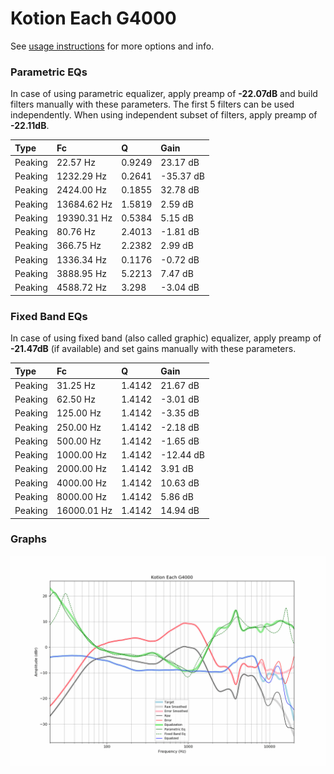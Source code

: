 # Kotion Each G4000
See [usage instructions](https://github.com/jaakkopasanen/AutoEq#usage) for more options and info.

### Parametric EQs
In case of using parametric equalizer, apply preamp of **-22.07dB** and build filters manually
with these parameters. The first 5 filters can be used independently.
When using independent subset of filters, apply preamp of **-22.11dB**.

| Type    | Fc          |      Q | Gain      |
|:--------|:------------|:-------|:----------|
| Peaking | 22.57 Hz    | 0.9249 | 23.17 dB  |
| Peaking | 1232.29 Hz  | 0.2641 | -35.37 dB |
| Peaking | 2424.00 Hz  | 0.1855 | 32.78 dB  |
| Peaking | 13684.62 Hz | 1.5819 | 2.59 dB   |
| Peaking | 19390.31 Hz | 0.5384 | 5.15 dB   |
| Peaking | 80.76 Hz    | 2.4013 | -1.81 dB  |
| Peaking | 366.75 Hz   | 2.2382 | 2.99 dB   |
| Peaking | 1336.34 Hz  | 0.1176 | -0.72 dB  |
| Peaking | 3888.95 Hz  | 5.2213 | 7.47 dB   |
| Peaking | 4588.72 Hz  | 3.298  | -3.04 dB  |

### Fixed Band EQs
In case of using fixed band (also called graphic) equalizer, apply preamp of **-21.47dB**
(if available) and set gains manually with these parameters.

| Type    | Fc          |      Q | Gain      |
|:--------|:------------|:-------|:----------|
| Peaking | 31.25 Hz    | 1.4142 | 21.67 dB  |
| Peaking | 62.50 Hz    | 1.4142 | -3.01 dB  |
| Peaking | 125.00 Hz   | 1.4142 | -3.35 dB  |
| Peaking | 250.00 Hz   | 1.4142 | -2.18 dB  |
| Peaking | 500.00 Hz   | 1.4142 | -1.65 dB  |
| Peaking | 1000.00 Hz  | 1.4142 | -12.44 dB |
| Peaking | 2000.00 Hz  | 1.4142 | 3.91 dB   |
| Peaking | 4000.00 Hz  | 1.4142 | 10.63 dB  |
| Peaking | 8000.00 Hz  | 1.4142 | 5.86 dB   |
| Peaking | 16000.01 Hz | 1.4142 | 14.94 dB  |

### Graphs
![](./Kotion%20Each%20G4000.png)